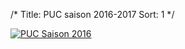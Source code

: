 /*
Title: PUC saison 2016-2017
Sort: 1
*/

<a class="various fancybox.iframe" href="https://www.youtube.com/embed/0pMZpvjl0Qw?vq=hd720">
		<img src="/images/pages/puc-video-2016.png" class="img-responsive" alt="PUC Saison 2016"/>
</a>

